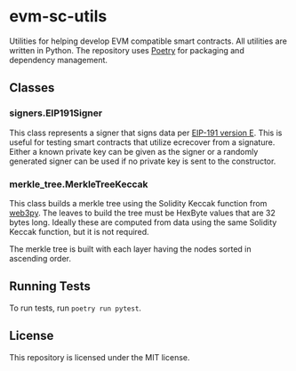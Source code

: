 # evm-sc-utils
Utilities for helping develop EVM compatible smart contracts. All utilities are written in Python. The repository uses [Poetry](https://python-poetry.org/) for packaging and dependency management.

## Classes
### signers.EIP191Signer
This class represents a signer that signs data per [EIP-191 version E](https://eips.ethereum.org/EIPS/eip-191). This is useful for testing smart contracts that utilize ecrecover from a signature. Either a known private key can be given as the signer or a randomly generated signer can be used if no private key is sent to the constructor.

### merkle_tree.MerkleTreeKeccak
This class builds a merkle tree using the Solidity Keccak function from [web3py](https://github.com/ethereum/web3.py). The leaves to build the tree must be HexByte values that are 32 bytes long. Ideally these are computed from data using the same Solidity Keccak function, but it is not required.

The merkle tree is built with each layer having the nodes sorted in ascending order.

## Running Tests
To run tests, run `poetry run pytest`.

## License
This repository is licensed under the MIT license.